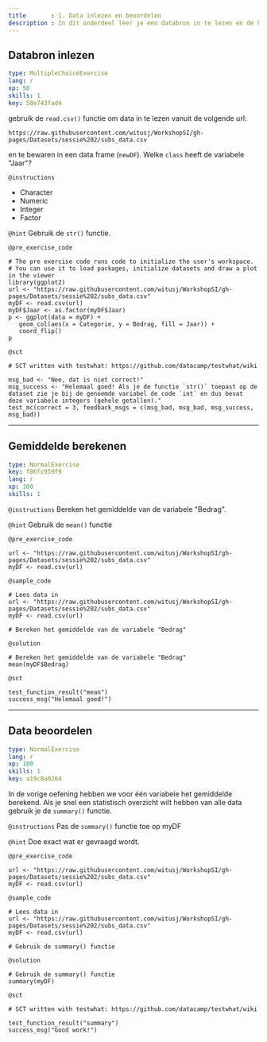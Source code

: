 ```yaml
---
title       : 1. Data inlezen en beoordelen
description : In dit onderdeel leer je een databron in te lezen en de kwaliteit te beoordelen.
---
```

## Databron inlezen

```yaml
type: MultipleChoiceExercise
lang: r
xp: 50
skills: 1
key: 58e743fad4
```

gebruik de `read.csv()` functie om data in te lezen vanuit de volgende url:

`https://raw.githubusercontent.com/witusj/WorkshopSI/gh-pages/Datasets/sessie%202/subs_data.csv`

en te bewaren in een data frame (`newDF`).
Welke `class` heeft de variabele "Jaar"?

`@instructions`
- Character
- Numeric
- Integer
- Factor

`@hint`
Gebruik de `str()` functie.

`@pre_exercise_code`
```{r}
# The pre exercise code runs code to initialize the user's workspace.
# You can use it to load packages, initialize datasets and draw a plot in the viewer
library(ggplot2)
url <- "https://raw.githubusercontent.com/witusj/WorkshopSI/gh-pages/Datasets/sessie%202/subs_data.csv"
myDF <- read.csv(url)
myDF$Jaar <- as.factor(myDF$Jaar)
p <- ggplot(data = myDF) +
   geom_col(aes(x = Categorie, y = Bedrag, fill = Jaar)) +
   coord_flip()
p
```

`@sct`
```{r}
# SCT written with testwhat: https://github.com/datacamp/testwhat/wiki

msg_bad <- "Nee, dat is niet correct!"
msg_success <- "Helemaal goed! Als je de functie `str()` toepast op de dataset zie je bij de genoemde variabel de code `int` en dus bevat deze variabele integers (gehele getallen)."
test_mc(correct = 3, feedback_msgs = c(msg_bad, msg_bad, msg_success, msg_bad))
```

---
## Gemiddelde berekenen

```yaml
type: NormalExercise
key: f86fc959f9
lang: r
xp: 100
skills: 1
```


`@instructions`
Bereken het gemiddelde van de variabele "Bedrag".

`@hint`
Gebruik de `mean()` functie

`@pre_exercise_code`
```{r}
url <- "https://raw.githubusercontent.com/witusj/WorkshopSI/gh-pages/Datasets/sessie%202/subs_data.csv"
myDF <- read.csv(url)
```

`@sample_code`
```{r}
# Lees data in
url <- "https://raw.githubusercontent.com/witusj/WorkshopSI/gh-pages/Datasets/sessie%202/subs_data.csv"
myDF <- read.csv(url)

# Bereken het gemiddelde van de variabele "Bedrag"

```

`@solution`
```{r}
# Bereken het gemiddelde van de variabele "Bedrag"
mean(myDF$Bedrag)
```

`@sct`
```{r}
test_function_result("mean")
success_msg("Helemaal goed!")
```


---
## Data beoordelen

```yaml
type: NormalExercise
lang: r
xp: 100
skills: 1
key: a19c8a0264
```

In de vorige oefening hebben we voor één variabele het gemiddelde berekend. Als je snel een statistisch overzicht wilt hebben van alle data gebruik je de `summary()` functie.

`@instructions`
Pas de `summary()` functie toe op myDF

`@hint`
Doe exact wat er gevraagd wordt.

`@pre_exercise_code`
```{r}
url <- "https://raw.githubusercontent.com/witusj/WorkshopSI/gh-pages/Datasets/sessie%202/subs_data.csv"
myDF <- read.csv(url)
```

`@sample_code`
```{r}
# Lees data in
url <- "https://raw.githubusercontent.com/witusj/WorkshopSI/gh-pages/Datasets/sessie%202/subs_data.csv"
myDF <- read.csv(url)

# Gebruik de summary() functie

```

`@solution`
```{r}
# Gebruik de summary() functie
summary(myDF)
```

`@sct`
```{r}
# SCT written with testwhat: https://github.com/datacamp/testwhat/wiki

test_function_result("summary")
success_msg("Good work!")
```
